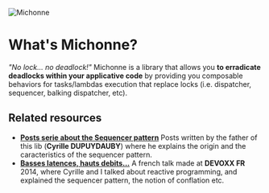 ![Michonne](https://github.com/tpierrain/michonne/blob/master/michonne.png?raw=true)

What's Michonne?
==============

*"No lock... no deadlock!"*  Michonne is a library that allows you __to erradicate deadlocks within your applicative code__ by providing you composable behaviors for tasks/lambdas execution that replace locks (i.e. dispatcher, sequencer, balking dispatcher, etc).

Related resources
---------------
+ __[Posts serie about the Sequencer pattern](http://dupdob.wordpress.com/tag/sequencer/)__ Posts written by the father of this lib (__Cyrille DUPUYDAUBY__) where he explains the origin and the caracteristics of the sequencer pattern.
+ __[Basses latences, hauts debits...](http://parleys.com/play/537dccafe4b0e9793767cd05)__ A french talk made at __DEVOXX FR__ 2014, where Cyrille and I talked about reactive programming, and explained the sequencer pattern, the notion of conflation etc.


